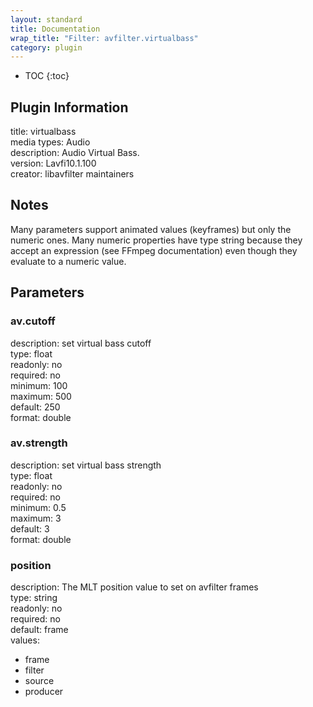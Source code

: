```yaml
---
layout: standard
title: Documentation
wrap_title: "Filter: avfilter.virtualbass"
category: plugin
---
```

* TOC
{:toc}

## Plugin Information

title: virtualbass  
media types:
Audio  
description: Audio Virtual Bass.  
version: Lavfi10.1.100  
creator: libavfilter maintainers  

## Notes

Many parameters support animated values (keyframes) but only the numeric ones. Many numeric properties have type string because they accept an expression (see FFmpeg documentation) even though they evaluate to a numeric value.

## Parameters

### av.cutoff

  
description:
set virtual bass cutoff  
type: float  
readonly: no  
required: no  
minimum: 100  
maximum: 500  
default: 250  
format: double  

### av.strength

  
description:
set virtual bass strength  
type: float  
readonly: no  
required: no  
minimum: 0.5  
maximum: 3  
default: 3  
format: double  

### position

  
description:
The MLT position value to set on avfilter frames  
type: string  
readonly: no  
required: no  
default: frame  
values:  

* frame
* filter
* source
* producer

